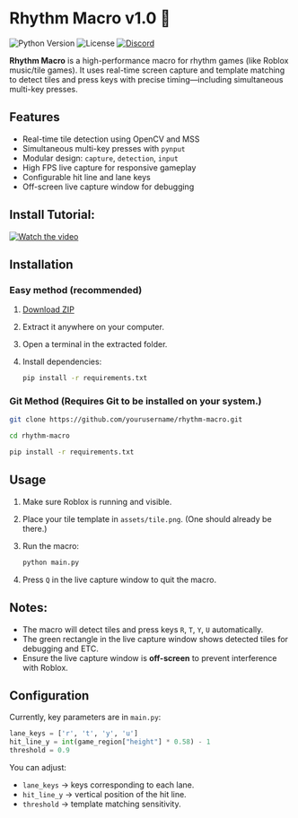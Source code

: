 # Rhythm Macro v1.0 🎵

![Python Version](https://img.shields.io/badge/python-3.11-blue)
![License](https://img.shields.io/badge/license-MIT-lightgrey)
[![Discord](https://img.shields.io/badge/Discord-Contact%20Me-7289DA?logo=discord&logoColor=white)](https://discordapp.com/users/1154909932659945585)

**Rhythm Macro** is a high-performance macro for rhythm games (like Roblox music/tile games). It uses real-time screen capture and template matching to detect tiles and press keys with precise timing—including simultaneous multi-key presses.

## Features

- Real-time tile detection using OpenCV and MSS  
- Simultaneous multi-key presses with `pynput`  
- Modular design: `capture`, `detection`, `input`  
- High FPS live capture for responsive gameplay  
- Configurable hit line and lane keys  
- Off-screen live capture window for debugging  

## Install Tutorial:

[![Watch the video](https://img.youtube.com/vi/uD8jP-14Rl4/maxresdefault.jpg)](https://www.youtube.com/watch?v=uD8jP-14Rl4)

## Installation

### Easy method (recommended)
1. [Download ZIP](https://github.com/gangstayencoin/Rhythm-Macro/archive/refs/heads/main.zip)  
2. Extract it anywhere on your computer.  
3. Open a terminal in the extracted folder.  
4. Install dependencies:
  
   ```bash
   pip install -r requirements.txt

### Git Method (Requires Git to be installed on your system.)

```bash
git clone https://github.com/yourusername/rhythm-macro.git

cd rhythm-macro

pip install -r requirements.txt
```

## Usage

1. Make sure Roblox is running and visible.
2. Place your tile template in `assets/tile.png`. (One should already be there.)
3. Run the macro:

   ```bash
   python main.py
   ```
4. Press `Q` in the live capture window to quit the macro.

## Notes:

- The macro will detect tiles and press keys `R`, `T`, `Y`, `U` automatically.
- The green rectangle in the live capture window shows detected tiles for debugging and ETC.
- Ensure the live capture window is **off-screen** to prevent interference with Roblox.

## Configuration

Currently, key parameters are in `main.py`:

```python
lane_keys = ['r', 't', 'y', 'u']
hit_line_y = int(game_region["height"] * 0.58) - 1
threshold = 0.9
```

You can adjust:

- `lane_keys` → keys corresponding to each lane.
- `hit_line_y` → vertical position of the hit line.
- `threshold` → template matching sensitivity.
